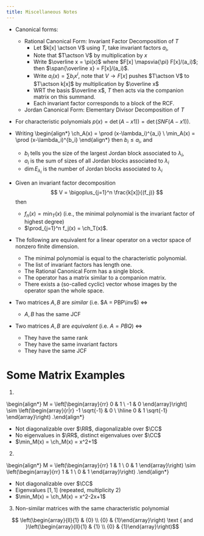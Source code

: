 ```yaml
---
title: Miscellaneous Notes
---
```



- Canonical forms:
  - Rational Canonical Form: Invariant Factor Decomposition of $T$
    - Let $k[x] \actson V$ using $T$, take invariant factors $a_i$, 
    - Note that $T\actson V$ by multiplication by $x$
    - Write $\overline x = \pi(x)$ where $F[x] \mapsvia{\pi} F[x]/(a_i)$; then $\span{\overline x} = F[x]/(a_i)$.
    - Write $a_i(x) = \sum b_i x^i$, note that $V \to F[x]$ pushes $T\actson V$ to $T\actson k[x]$ by multiplication by $\overline x$
    - WRT the basis $\overline x$, $T$ then acts via the companion matrix on this summand.
    - Each invariant factor corresponds to a block of the RCF.
  - Jordan Canonical Form: Elementary Divisor Decomposition of $T$
- For characteristic polynomials $p(x) = \det(A - x1))= \det(SNF(A - x1))$.
- Writing 
\begin{align*}
\ch_A(x) = \prod (x-\lambda_i)^{a_i} \\
\min_A(x) = \prod (x-\lambda_i)^{b_i}
\end{align*}
then $b_i \leq a_i$, and

  - $b_i$ tells you the size of the largest Jordan block associated to $\lambda_i$,
  - $a_i$ is the sum of sizes of all Jordan blocks associated to $\lambda_i$
  - $\dim E_{\lambda_i}$ is the number of Jordan blocks associated to $\lambda_i$


- Given an invariant factor decomposition
$$
V = \bigoplus_{j=1}^n \frac{k[x]}{(f_j)}
$$
then 

  - $f_n(x) = \min_T(x)$ (i.e., the minimal polynomial is the invariant factor of highest degree)
  - $\prod_{j=1}^n f_j(x) = \ch_T(x)$.

- The following are equivalent for a linear operator on a vector space of nonzero finite dimension.
  - The minimal polynomial is equal to the characteristic polynomial.
  - The list of invariant factors has length one.
  - The Rational Canonical Form has a single block.
  - The operator has a matrix similar to a companion matrix.
  - There exists a (so-called cyclic) vector whose images by the operator span the whole space.


- Two matrices $A,B$ are *similar* (i.e. $A = PBP\inv$) $\iff$
  - $A,B$ has the same JCF

- Two matrices $A, B$ are *equivalent* (i.e. $A = PBQ$) $\iff$
  - They have the same rank
  - They have the same invariant factors
  - They have the same JCF


# Some Matrix Examples

1.

\begin{align*}
M = \left[\begin{array}{rr}
0 & 1 \\
-1 & 0
\end{array}\right] \sim
\left(\begin{array}{r|r}
-1 \sqrt{-1} & 0 \\
\hline
0 & 1 \sqrt{-1}
\end{array}\right)
.\end{align*}

- Not diagonalizable over $\RR$, diagonalizable over $\CC$
- No eigenvalues in $\RR$, distinct eigenvalues over $\CC$
- $\min_M(x) = \ch_M(x) = x^2+1$

2.

\begin{align*}
M = \left(\begin{array}{rr}
1 & 1 \\
0 & 1
\end{array}\right) \sim
\left(\begin{array}{rr}
1 & 1 \\
0 & 1
\end{array}\right)
.\end{align*}

- Not diagonalizable over $\CC$
- Eigenvalues $[1, 1]$ (repeated, multiplicity 2)
- $\min_M(x) = \ch_M(x) = x^2-2x+1$


3. Non-similar matrices with the same characteristic polynomial

$$
\left(\begin{array}{ll}{1} & {0} \\ {0} & {1}\end{array}\right) \text { and }\left(\begin{array}{ll}{1} & {1} \\ {0} & {1}\end{array}\right)$$
